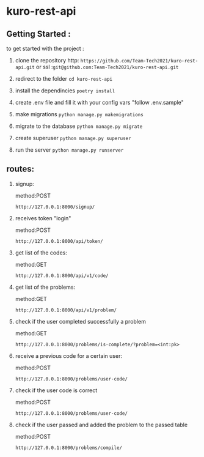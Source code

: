 # kuro-rest-api

## Getting Started :
to get started with the project :
1. clone the repository http: ```https://github.com/Team-Tech2021/kuro-rest-api.git``` or ssl :``` git@github.com:Team-Tech2021/kuro-rest-api.git ```

2. redirect to the folder ``` cd kuro-rest-api ```
3. install the dependincies ```poetry install ```
4. create .env file and fill it with your config vars "follow .env.sample"
5. make migrations ```python manage.py makemigrations```
6. migrate to the database ```python manage.py migrate```
7. create superuser ```python manage.py superuser```
8. run the server  ```python manage.py runserver```

## routes:
1. signup:

    method:POST

    ```http://127.0.0.1:8000/signup/```

2. receives token "login"

    method:POST

    ```http://127.0.0.1:8000/api/token/```

3. get list of the codes:

    method:GET

    ```http://127.0.0.1:8000/api/v1/code/```

4. get list of the problems:

    method:GET

    ```http://127.0.0.1:8000/api/v1/problem/```

5. check if the user completed successfully a problem

    method:GET

    `http://127.0.0.1:8000/problems/is-complete/?problem=<int:pk>`

6. receive a previous code for a certain user:

    method:POST

    ```http://127.0.0.1:8000/problems/user-code/```

7. check if the user code is correct

    method:POST

    ```http://127.0.0.1:8000/problems/user-code/```

8. check if the user passed and added the problem to the passed table

    method:POST

    ```http://127.0.0.1:8000/problems/compile/```
